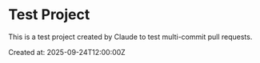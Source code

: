 # Test Project

This is a test project created by Claude to test multi-commit pull requests.

Created at: 2025-09-24T12:00:00Z